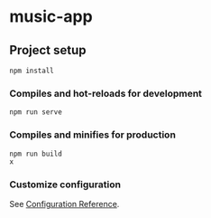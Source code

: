 # music-app

## Project setup
```
npm install
```

### Compiles and hot-reloads for development
```
npm run serve
```

### Compiles and minifies for production
```
npm run build                                                         x
```

### Customize configuration
See [Configuration Reference](https://cli.vuejs.org/config/).


